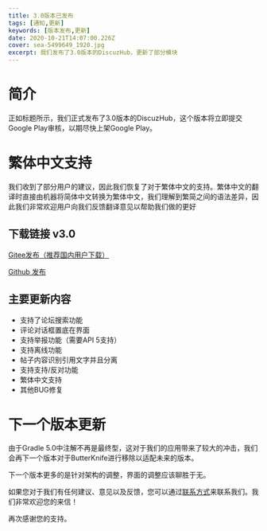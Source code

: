 ```yaml
---
title: 3.0版本已发布
tags: [通知,更新]
keywords: [版本发布,更新]
date: 2020-10-21T14:07:00.226Z
cover: sea-5499649_1920.jpg
excerpt: 我们发布了3.0版本的DiscuzHub，更新了部分模块
---
```


# 简介

正如标题所示，我们正式发布了3.0版本的DiscuzHub，这个版本将立即提交Google Play审核，以期尽快上架Google Play。

# 繁体中文支持

我们收到了部分用户的建议，因此我们恢复了对于繁体中文的支持。繁体中文的翻译时直接由机器将简体中文转换为繁体中文，我们理解到繁简之间的语法差异，因此我们非常欢迎用户向我们反馈翻译意见以帮助我们做的更好


## 下载链接 v3.0

[Gitee发布（推荐国内用户下载）](https://gitee.com/kidozh/DiscuzHub/attach_files/498655/download/app-release.apk)

[Github 发布](https://github.com/kidozh/DiscuzHub/releases/download/v3.0/app-release.apk)


## 主要更新内容

+ 支持了论坛搜索功能
+ 评论对话框置底在界面
+ 支持举报功能（需要API 5支持）
+ 支持离线功能
+ 帖子内容识别引用文字并且分离
+ 支持支持/反对功能
+ 繁体中文支持
+ 其他BUG修复

# 下一个版本更新

由于Gradle 5.0中注解不再是最终型，这对于我们的应用带来了较大的冲击，我们会再下一个版本对于ButterKnife进行移除以适配未来的版本。

下一个版本更多的是针对架构的调整，界面的调整应该聊胜于无。

如果您对于我们有任何建议、意见以及反馈，您可以通过[联系方式](/contact/)来联系我们。我们非常欢迎您的来信！

再次感谢您的支持。